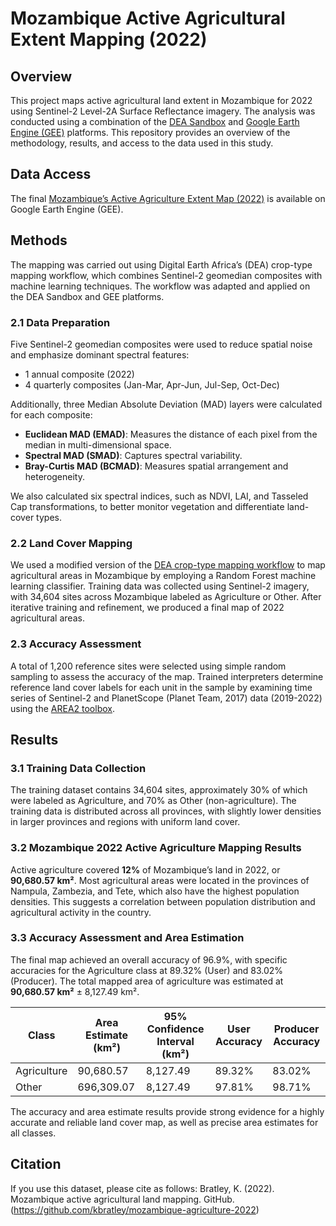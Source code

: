# Mozambique Active Agricultural Extent Mapping (2022)

## Overview
This project maps active agricultural land extent in Mozambique for 2022 using Sentinel-2 Level-2A Surface Reflectance imagery. The analysis was conducted using a combination of the [DEA Sandbox](https://www.digitalearthafrica.org/) and [Google Earth Engine (GEE)](https://earthengine.google.com/) platforms. This repository provides an overview of the methodology, results, and access to the data used in this study.

## Data Access
The final [Mozambique’s Active Agriculture Extent Map (2022)](https://code.earthengine.google.com/aa4700f748e76095ae5fa4e15fa19b5d) is available on Google Earth Engine (GEE).

## Methods

The mapping was carried out using Digital Earth Africa’s (DEA) crop-type mapping workflow, which combines Sentinel-2 geomedian composites with machine learning techniques. The workflow was adapted and applied on the DEA Sandbox and GEE platforms.

### 2.1 Data Preparation
Five Sentinel-2 geomedian composites were used to reduce spatial noise and emphasize dominant spectral features:

- 1 annual composite (2022)
- 4 quarterly composites (Jan-Mar, Apr-Jun, Jul-Sep, Oct-Dec)

Additionally, three Median Absolute Deviation (MAD) layers were calculated for each composite:
- **Euclidean MAD (EMAD)**: Measures the distance of each pixel from the median in multi-dimensional space.
- **Spectral MAD (SMAD)**: Captures spectral variability.
- **Bray-Curtis MAD (BCMAD)**: Measures spatial arrangement and heterogeneity.

We also calculated six spectral indices, such as NDVI, LAI, and Tasseled Cap transformations, to better monitor vegetation and differentiate land-cover types.

### 2.2 Land Cover Mapping
We used a modified version of the [DEA crop-type mapping workflow](https://github.com/digitalearthafrica/crop-type) to map agricultural areas in Mozambique by employing a Random Forest machine learning classifier. Training data was collected using Sentinel-2 imagery, with 34,604 sites across Mozambique labeled as Agriculture or Other. After iterative training and refinement, we produced a final map of 2022 agricultural areas.

### 2.3 Accuracy Assessment
A total of 1,200 reference sites were selected using simple random sampling to assess the accuracy of the map. Trained interpreters determine reference land cover labels for each unit in the sample by examining time series of Sentinel-2 and PlanetScope (Planet Team, 2017) data (2019-2022) using the [AREA2 toolbox](github.com/bullocke/area2). 

## Results

### 3.1 Training Data Collection
The training dataset contains 34,604 sites, approximately 30% of which were labeled as Agriculture, and 70% as Other (non-agriculture). The training data is distributed across all provinces, with slightly lower densities in larger provinces and regions with uniform land cover.

### 3.2 Mozambique 2022 Active Agriculture Mapping Results
Active agriculture covered **12%** of Mozambique’s land in 2022, or **90,680.57 km²**. Most agricultural areas were located in the provinces of Nampula, Zambezia, and Tete, which also have the highest population densities. This suggests a correlation between population distribution and agricultural activity in the country.

### 3.3 Accuracy Assessment and Area Estimation
The final map achieved an overall accuracy of 96.9%, with specific accuracies for the Agriculture class at 89.32% (User) and 83.02% (Producer). The total mapped area of agriculture was estimated at **90,680.57 km²** ± 8,127.49 km². 

| Class        | Area Estimate (km²) | 95% Confidence Interval (km²) | User Accuracy | Producer Accuracy |
|--------------|---------------------|------------------------------|---------------|-------------------|
| Agriculture  | 90,680.57            | 8,127.49                     | 89.32%        | 83.02%            |
| Other        | 696,309.07           | 8,127.49                     | 97.81%        | 98.71%            |

The accuracy and area estimate results provide strong evidence for a highly accurate and reliable land cover map, as well as precise area estimates for all classes.

## Citation
If you use this dataset, please cite as follows:
Bratley, K. (2022). Mozambique active agricultural land mapping. GitHub. (https://github.com/kbratley/mozambique-agriculture-2022)
